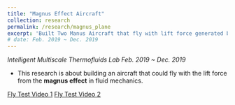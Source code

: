 ```yaml
---
title: "Magnus Effect Aircraft"
collection: research
permalink: /research/magnus_plane
excerpt: 'Built Two Manus Aircraft that fly with lift force generated by Magnus Effect in Fluid Mechanics.'
# date: Feb. 2019 ~ Dec. 2019
---
```

*Intelligent Multiscale Thermofluids Lab*
*Feb. 2019 ~ Dec. 2019*  
* This research is about building an aircraft that could fly with the lift force from the **magnus effect** in fluid mechanics.

[Fly Test Video 1](https://drive.google.com/file/d/1qLhVE3lH7YwMKK0ubC08qk6qNQehhw4A/view?usp=sharing)
[Fly Test Video 2](https://drive.google.com/file/d/1E7HVEnkOd8AZPyXOz9nuseHn2sxMblEj/view?usp=sharing)
<!-- [Download paper here](http://academicpages.github.io/files/paper2.pdf) -->

<!-- Recommended citation: Goro Yeh, You. (2010). "Paper Title Number 2." <i>Journal 1</i>. 1(2). -->